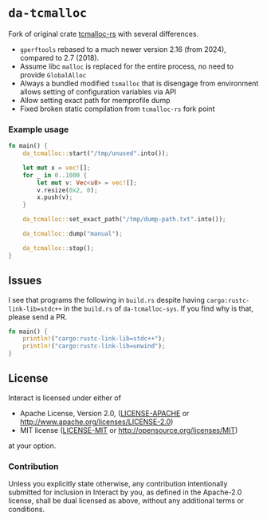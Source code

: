 `da-tcmalloc`
===========

Fork of original crate [tcmalloc-rs](https://crates.io/crates/tcmalloc) with several differences.

- `gperftools` rebased to a much newer version 2.16 (from 2024), compared to 2.7 (2018).
- Assume libc `malloc` is replaced for the entire process, no need to provide `GlobalAlloc`
- Always a bundled modified `tsmalloc` that is disengage from environment
  allows setting of configuration variables via API
- Allow setting exact path for memprofile dump
- Fixed broken static compilation from `tcmalloc-rs` fork point


### Example usage

```rust
fn main() {
    da_tcmalloc::start("/tmp/unused".into());

    let mut x = vec![];
    for _ in 0..1000 {
        let mut v: Vec<u8> = vec![];
        v.resize(0x2, 0);
        x.push(v);
    }

    da_tcmalloc::set_exact_path("/tmp/dump-path.txt".into());

    da_tcmalloc::dump("manual");

    da_tcmalloc::stop();
}
```

## Issues

I see that programs the following in `build.rs` despite having
`cargo:rustc-link-lib=stdc++` in the `build.rs` of `da-tcmalloc-sys`. If you
find why is that, please send a PR.

```rust
fn main() {
    println!("cargo:rustc-link-lib=stdc++");
    println!("cargo:rustc-link-lib=unwind");
}
```


## License

Interact is licensed under either of

 * Apache License, Version 2.0, ([LICENSE-APACHE](LICENSE-APACHE) or
   http://www.apache.org/licenses/LICENSE-2.0)
 * MIT license ([LICENSE-MIT](LICENSE-MIT) or
   http://opensource.org/licenses/MIT)

at your option.



### Contribution

Unless you explicitly state otherwise, any contribution intentionally submitted
for inclusion in Interact by you, as defined in the Apache-2.0 license, shall be
dual licensed as above, without any additional terms or conditions.
